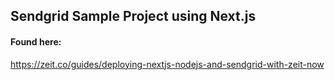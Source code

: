 ## Sendgrid Sample Project using Next.js

#### Found here:

https://zeit.co/guides/deploying-nextjs-nodejs-and-sendgrid-with-zeit-now
